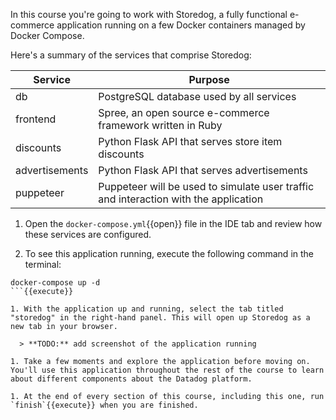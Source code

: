 In this course you're going to work with Storedog, a fully functional e-commerce application running on a few Docker containers managed by Docker Compose.

Here's a summary of the services that comprise Storedog:

| Service        | Purpose |
| ---            | ---        |
| db             | PostgreSQL database used by all services |
| frontend       | Spree, an open source e-commerce framework written in Ruby |
| discounts      | Python Flask API that serves store item discounts |
| advertisements | Python Flask API that serves advertisements |
| puppeteer          | Puppeteer will be used to simulate user traffic and interaction with the application |

1. Open the `docker-compose.yml`{{open}} file in the IDE tab and review how these services are configured. 

1. To see this application running, execute the following command in the terminal:

```
docker-compose up -d
```{{execute}}

1. With the application up and running, select the tab titled "storedog" in the right-hand panel. This will open up Storedog as a new tab in your browser.

  > **TODO:** add screenshot of the application running

1. Take a few moments and explore the application before moving on. You'll use this application throughout the rest of the course to learn about different components about the Datadog platform.

1. At the end of every section of this course, including this one, run `finish`{{execute}} when you are finished. 
